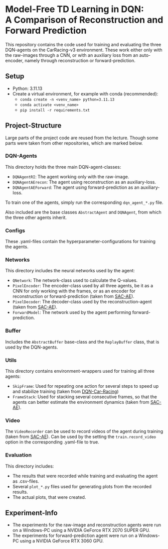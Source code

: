 # Model-Free TD Learning in DQN:<br>A Comparison of Reconstruction and Forward Prediction

This repository contains the code used for training and evaluating the three DQN-agents on the CarRacing-v3 environment.
These work either only with the raw-images through a CNN, or with an auxiliary loss from an auto-encoder, namely through reconstruction or forward-prediction.


## Setup

- Python: 3.11.13
- Create a virtual environment, for example with conda (recommended):
    - `conda create -n <venv_name> python=3.11.13`
    - `conda activate <venv_name>`
    - `pip install -r requirements.txt`


## Project-Structure

Large parts of the project code are reused from the lecture. Though some parts were taken from other repositories, which are marked below.

### DQN-Agents

This directory holds the three main DQN-agent-classes:
- `DQNAgentRI`: The agent working only with the raw-image.
- `DQNAgentAErecon`: The agent using reconstruction as an auxiliary-loss.
- `DQNAgentAEForward`: The agent using forward-prediction as an auxiliary-loss.

To train one of the agents, simply run the corresponding `dqn_agent_*.py` file.

Also included are the base classes `AbstractAgent` and `DQNAgent`, from which the three other agents inherit.

### Configs

These .yaml-files contain the hyperparameter-configurations for training the agents.

### Networks

This directory includes the neural networks used by the agent:
- `QNetwork`: The network-class used to calculate the Q-values.
- `PixelEncoder`: The encoder-class used by all three agents, be it as a CNN for only working with the frames, or as an encoder for reconstruction or forward-prediction (taken from [SAC-AE](https://github.com/denisyarats/pytorch_sac_ae)).
- `PixelDecoder`: The decoder-class used by the reconstruction-agent (taken from [SAC-AE](https://github.com/denisyarats/pytorch_sac_ae)).
- `ForwardModel`: The network used by the agent performing forward-prediction.

### Buffer

Includes the `AbstractBuffer` base-class and the `ReplayBuffer` class, that is used by the DQN-agents.

### Utils

This directory contains environment-wrappers used for training all three agents:
- `SkipFrame`: Used for repeating one action for several steps to speed up and stabilize training (taken from [DQN-Car-Racing](https://github.com/wiitt/DQN-Car-Racing))
- `FrameStack`: Used for stacking several consecutive frames, so that the agents can better estimate the environment dynamics (taken from [SAC-AE](https://github.com/denisyarats/pytorch_sac_ae)).

### Video

The `VideoRecorder` can be used to record videos of the agent during training (taken from [SAC-AE](https://github.com/denisyarats/pytorch_sac_ae)). Can be used by the setting the `train.record_video` option in the corresponding .yaml-file to true.

### Evaluation

This directory includes:
- The results that were recorded while training and evaluating the agent as .csv-files.
- Several `plot_*.py` files used for generating plots from the recorded results.
- The actual plots, that were created.


## Experiment-Info

- The experiments for the raw-image and reconstruction agents were run on a Windows-PC using a NVIDIA GeForce RTX 2070 SUPER GPU.
- The experiments for forward-prediction agent were run on a Windows-PC using a NVIDIA GeForce RTX 3060 GPU.
